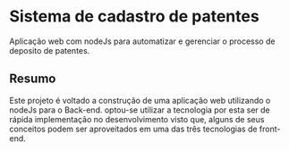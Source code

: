 # Sistema de cadastro de patentes
 Aplicação web com nodeJs para automatizar e gerenciar o processo de deposito de patentes.
 ## Resumo
 Este projeto é voltado a construção de uma aplicação web utilizando o nodeJs para o Back-end.
 optou-se utilizar a tecnologia por esta ser de rápida implementação no desenvolvimento visto que,
 alguns de seus conceitos podem ser aproveitados em uma das três tecnologias de front-end.